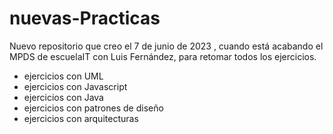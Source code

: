 # nuevas-Practicas

Nuevo repositorio que creo el 7 de junio de 2023 , cuando está acabando el MPDS de escuelaIT con Luis Fernández, para retomar todos los ejercicios.

- ejercicios con UML
- ejercicios con Javascript
- ejercicios con Java
- ejercicios con patrones de diseño
- ejercicios con arquitecturas